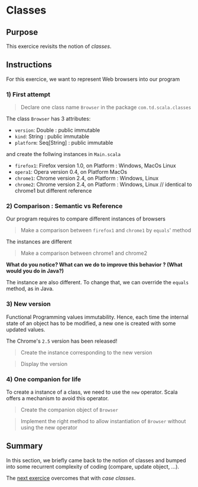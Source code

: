 # Classes

## Purpose

This exercice revisits the notion of _classes_.

## Instructions

For this exercice, we want to represent Web browsers into our program

### 1) First attempt

> Declare one class name `Browser` in the package `com.td.scala.classes`

The class `Browser` has 3 attributes:

- `version`: Double : public immutable
- `kind`: String : public immutable
- `platform`: Seq[String] : public immutable

and create the follwing instances in `Main.scala`
- `firefox1`: Firefox version 1.0, on Platform : Windows, MacOs Linux
- `opera1`: Opera version 0.4, on Platform MacOs
- `chrome1`: Chrome version 2.4, on Platform : Windows, Linux
- `chrome2`: Chrome version 2.4, on Platform : Windows, Linux   // identical to chrome1 but different reference

### 2) Comparison : Semantic vs Reference

Our program requires to compare different instances of browsers

> Make a comparison between `firefox1` and `chrome1` by `equals`' method

The instances are different

> Make a comparison between chrome1 and chrome2

**What do you notice? What can we do to improve this behavior ? (What would you do in Java?)**  

The instance are also different. To change that, we can override the `equals` method, as in Java.  

### 3) New version

Functional Programming values immutability. Hence, each time the internal state of an object has to be modified, a new one is created with some updated values.

The Chrome's `2.5` version has been released!

> Create the instance corresponding to the new version

> Display the version


### 4) One companion for life

To create a instance of a class, we need to use the `new` operator. Scala offers a mechanism to avoid this operator.

> Create the companion object of `Browser`

> Implement the right method to allow instantiation of `Browser` without using the new operator


## Summary

In this section, we briefly came back to the notion of classes and bumped into some recurrent complexity of coding (compare, update object, ...).

The [next exercice](/week_2/06_Case_Classes/README.md) overcomes that with _case classes_.
